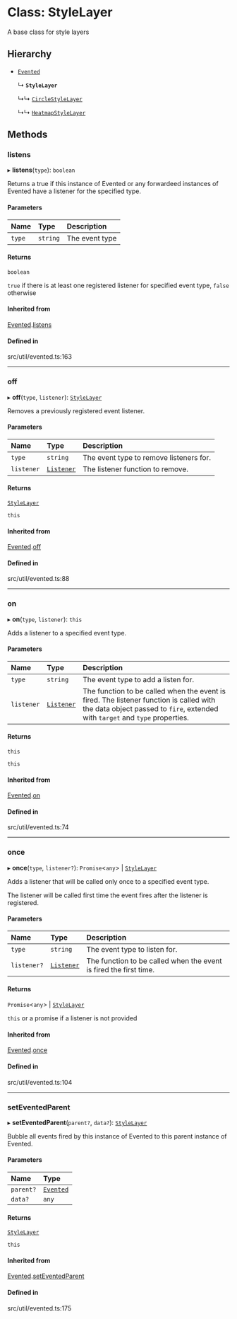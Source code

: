 # Class: StyleLayer

A base class for style layers

## Hierarchy

- [`Evented`](Evented.md)

  ↳ **`StyleLayer`**

  ↳↳ [`CircleStyleLayer`](CircleStyleLayer.md)

  ↳↳ [`HeatmapStyleLayer`](HeatmapStyleLayer.md)

## Methods

### listens

▸ **listens**(`type`): `boolean`

Returns a true if this instance of Evented or any forwardeed instances of Evented have a listener for the specified type.

#### Parameters

| Name | Type | Description |
| :------ | :------ | :------ |
| `type` | `string` | The event type |

#### Returns

`boolean`

`true` if there is at least one registered listener for specified event type, `false` otherwise

#### Inherited from

[Evented](Evented.md).[listens](Evented.md#listens)

#### Defined in

src/util/evented.ts:163

___

### off

▸ **off**(`type`, `listener`): [`StyleLayer`](StyleLayer.md)

Removes a previously registered event listener.

#### Parameters

| Name | Type | Description |
| :------ | :------ | :------ |
| `type` | `string` | The event type to remove listeners for. |
| `listener` | [`Listener`](../types/Listener.md) | The listener function to remove. |

#### Returns

[`StyleLayer`](StyleLayer.md)

`this`

#### Inherited from

[Evented](Evented.md).[off](Evented.md#off)

#### Defined in

src/util/evented.ts:88

___

### on

▸ **on**(`type`, `listener`): `this`

Adds a listener to a specified event type.

#### Parameters

| Name | Type | Description |
| :------ | :------ | :------ |
| `type` | `string` | The event type to add a listen for. |
| `listener` | [`Listener`](../types/Listener.md) | The function to be called when the event is fired. The listener function is called with the data object passed to `fire`, extended with `target` and `type` properties. |

#### Returns

`this`

`this`

#### Inherited from

[Evented](Evented.md).[on](Evented.md#on)

#### Defined in

src/util/evented.ts:74

___

### once

▸ **once**(`type`, `listener?`): `Promise`\<`any`\> \| [`StyleLayer`](StyleLayer.md)

Adds a listener that will be called only once to a specified event type.

The listener will be called first time the event fires after the listener is registered.

#### Parameters

| Name | Type | Description |
| :------ | :------ | :------ |
| `type` | `string` | The event type to listen for. |
| `listener?` | [`Listener`](../types/Listener.md) | The function to be called when the event is fired the first time. |

#### Returns

`Promise`\<`any`\> \| [`StyleLayer`](StyleLayer.md)

`this` or a promise if a listener is not provided

#### Inherited from

[Evented](Evented.md).[once](Evented.md#once)

#### Defined in

src/util/evented.ts:104

___

### setEventedParent

▸ **setEventedParent**(`parent?`, `data?`): [`StyleLayer`](StyleLayer.md)

Bubble all events fired by this instance of Evented to this parent instance of Evented.

#### Parameters

| Name | Type |
| :------ | :------ |
| `parent?` | [`Evented`](Evented.md) |
| `data?` | `any` |

#### Returns

[`StyleLayer`](StyleLayer.md)

`this`

#### Inherited from

[Evented](Evented.md).[setEventedParent](Evented.md#seteventedparent)

#### Defined in

src/util/evented.ts:175
